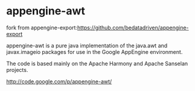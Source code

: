 appengine-awt
=============
 fork from appengine-export:https://github.com/bedatadriven/appengine-export
 
appengine-awt is a pure java implementation of the java.awt and javax.imageio packages for use in the Google AppEngine environment.

The code is based mainly on the Apache Harmony and Apache Sanselan projects.

http://code.google.com/p/appengine-awt/
